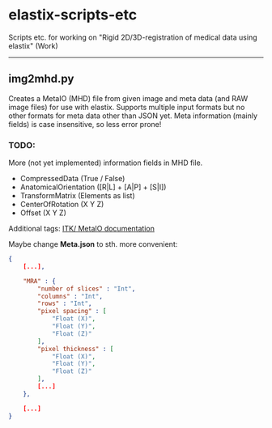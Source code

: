 # elastix-scripts-etc
Scripts etc. for working on "Rigid 2D/3D-registration of medical data using elastix" (Work)

---

## img2mhd.py
Creates a MetaIO (MHD) file from given image and meta data (and RAW image files) for use with elastix.
Supports multiple input formats but no other formats for meta data other than JSON yet.
Meta information (mainly fields) is case insensitive, so less error prone!


### TODO:
More (not yet implemented) information fields in MHD file.
- CompressedData (True / False)
- AnatomicalOrientation ([R|L] + [A|P] + [S|I])
- TransformMatrix (Elements as list)
- CenterOfRotation (X Y Z)
- Offset (X Y Z)

Additional tags: [ITK/ MetaIO documentation](https://itk.org/Wiki/ITK/MetaIO/Documentation#Reference:_Tags_of_MetaImage)

Maybe change **Meta.json** to sth. more convenient:
```json
{
    [...],

    "MRA" : {
        "number of slices" : "Int",
        "columns" : "Int",
        "rows" : "Int",
        "pixel spacing" : [
            "Float (X)",
            "Float (Y)",
            "Float (Z)"
        ],
        "pixel thickness" : [
            "Float (X)",
            "Float (Y)",
            "Float (Z)"
        ],
        [...]
    },

    [...]
}
```
